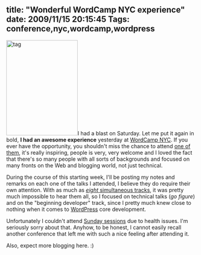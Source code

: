 title: "Wonderful WordCamp NYC experience"
date: 2009/11/15 20:15:45
Tags: conference,nyc,wordcamp,wordpress
---
<img class="alignright size-full wp-image-1003" title="tag" src="http://damog.net/old/stereonaut/2009/11/tag.jpg" alt="tag" width="189" height="252" />I had a blast on Saturday. Let me put it again in bold, <strong>I had an awesome experience</strong> yesterday at <a href="http://2009.newyork.wordcamp.org/">WordCamp NYC</a>. If you ever have the opportunity, you shouldn't miss the chance to attend <a href="http://central.wordcamp.org/">one of them</a>, it's really inspiring, people is very, very welcome and I loved the fact that there's so many people with all sorts of backgrounds and focused on many fronts on the Web and blogging world, not just technical.

During the course of this starting week, I'll be posting my notes and remarks on each one of the talks I attended, I believe they do require their own attention. With as much as <a href="http://2009.newyork.wordcamp.org/program/saturday-schedule/"><em>eight</em> simultaneous tracks</a>, it was pretty much impossible to hear them all, so I focused on technical talks (<em>go figure</em>) and on the "beginning developer" track, since I pretty much knew close to nothing when it comes to <a href="http://wordpress.org">WordPress</a> core development.

Unfortunately I couldn't attend <a href="http://2009.newyork.wordcamp.org/program/sunday-schedule/">Sunday sessions</a> due to health issues. I'm seriously sorry about that. Anyhow, to be honest, I cannot easily recall another conference that left me with such a nice feeling after attending it.

Also, expect more blogging here. :)